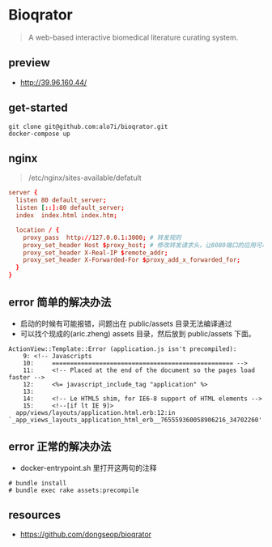 # Bioqrator
> A web-based interactive biomedical literature curating system.

## preview
- http://39.96.160.44/

## get-started
```shell
git clone git@github.com:alo7i/bioqrator.git
docker-compose up
```

## nginx
> /etc/nginx/sites-available/defatult
```conf
server {
  listen 80 default_server;
  listen [::]:80 default_server;
  index  index.html index.htm;

  location / {
    proxy_pass  http://127.0.0.1:3000; # 转发规则
    proxy_set_header Host $proxy_host; # 修改转发请求头，让8080端口的应用可以受到真实的请求
    proxy_set_header X-Real-IP $remote_addr;
    proxy_set_header X-Forwarded-For $proxy_add_x_forwarded_for;
  }
}
```

## error 简单的解决办法
- 启动的时候有可能报错，问题出在 public/assets 目录无法编译通过
- 可以找个现成的(aric.zheng) assets 目录，然后放到 public/assets 下面。

~~~
ActionView::Template::Error (application.js isn't precompiled):
    9: <!-- Javascripts
    10:     ================================================== -->
    11:     <!-- Placed at the end of the document so the pages load faster -->
    12:     <%= javascript_include_tag "application" %>
    13: 
    14:     <!-- Le HTML5 shim, for IE6-8 support of HTML elements -->
    15:     <!--[if lt IE 9]>
  app/views/layouts/application.html.erb:12:in `_app_views_layouts_application_html_erb__765559360058906216_34702260'
~~~

## error 正常的解决办法
- docker-entrypoint.sh 里打开这两句的注释
```shell
# bundle install
# bundle exec rake assets:precompile
```

## resources
- https://github.com/dongseop/bioqrator